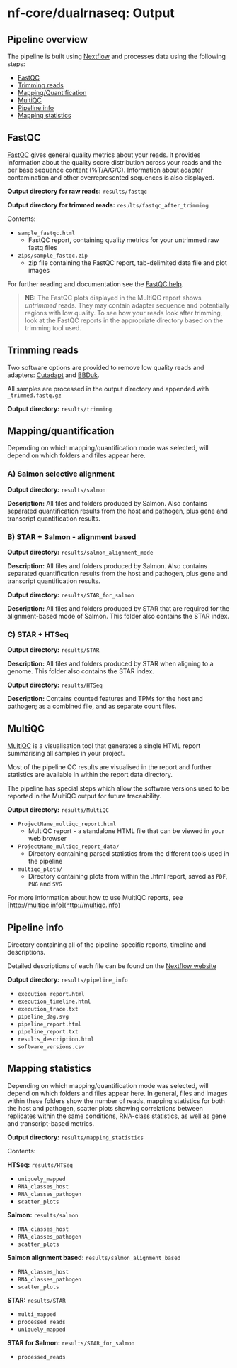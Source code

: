# nf-core/dualrnaseq: Output

## Pipeline overview

The pipeline is built using [Nextflow](https://www.nextflow.io/) and processes data using the following steps:

* [FastQC](#fastqc)
* [Trimming reads](#trimming-reads)
* [Mapping/Quantification](#mappingquantification)
* [MultiQC](#multiqc)
* [Pipeline info](#pipeline-info)
* [Mapping statistics](#mapping-statistics)

## FastQC

[FastQC](http://www.bioinformatics.babraham.ac.uk/projects/fastqc/) gives general quality metrics about your reads.
It provides information about the quality score distribution across your reads and the per base sequence content (%T/A/G/C).
Information about adapter contamination and other overrepresented sequences is also displayed.

**Output directory for raw reads:** `results/fastqc`

**Output directory for trimmed reads:** `results/fastqc_after_trimming`

Contents:

* `sample_fastqc.html`
  * FastQC report, containing quality metrics for your untrimmed raw fastq files
* `zips/sample_fastqc.zip`
  * zip file containing the FastQC report, tab-delimited data file and plot images

For further reading and documentation see the [FastQC help](http://www.bioinformatics.babraham.ac.uk/projects/fastqc/Help/).

> **NB:** The FastQC plots displayed in the MultiQC report shows _untrimmed_ reads. They may contain adapter sequence and potentially regions with low quality. To see how your reads look after trimming, look at the FastQC reports in the appropriate directory based on the trimming tool used.

## Trimming reads

Two software options are provided to remove low quality reads and adapters: [Cutadapt](https://cutadapt.readthedocs.io/en/stable/) and [BBDuk](https://jgi.doe.gov/data-and-tools/bbtools/bb-tools-user-guide/bbduk-guide/).

All samples are processed in the output directory and appended with `_trimmed.fastq.gz`

**Output directory:** `results/trimming`

## Mapping/quantification

Depending on which mapping/quantification mode was selected, will depend on which folders and files appear here.

### A) Salmon selective alignment

**Output directory:** `results/salmon`

**Description:** All files and folders produced by Salmon. Also contains separated quantification results from the host and pathogen,
plus gene and transcript quantification results.

### B) STAR + Salmon - alignment based

**Output directory:** `results/salmon_alignment_mode`

**Description:** All files and folders produced by Salmon. Also contains separated quantification results from the host and pathogen,
plus gene and transcript quantification results.

**Output directory:** `results/STAR_for_salmon`

**Description:** All files and folders produced by STAR that are required for the alignment-based mode of Salmon. This folder also contains the STAR index.

### C) STAR + HTSeq

**Output directory:** `results/STAR`

**Description:** All files and folders produced by STAR when aligning to a genome. This folder also contains the STAR index.

**Output directory:** `results/HTSeq`

**Description:** Contains counted features and TPMs for the host and pathogen; as a combined file, and as separate count files.

## MultiQC

[MultiQC](http://multiqc.info) is a visualisation tool that generates a single HTML report summarising all samples in your project.

Most of the pipeline QC results are visualised in the report and further statistics are available in within the report data directory.

The pipeline has special steps which allow the software versions used to be reported in the MultiQC output for future traceability.

**Output directory:** `results/MultiQC`

* `ProjectName_multiqc_report.html`
  * MultiQC report - a standalone HTML file that can be viewed in your web browser
* `ProjectName_multiqc_report_data/`
  * Directory containing parsed statistics from the different tools used in the pipeline
* `multiqc_plots/`
  * Directory containing plots from within the .html report, saved as `PDF`, `PNG` and `SVG`

For more information about how to use MultiQC reports, see [http://multiqc.info](http://multiqc.info)

## Pipeline info

Directory containing all of the pipeline-specific reports, timeline and descriptions.

Detailed descriptions of each file can be found on the [Nextflow website](https://www.nextflow.io/docs/latest/tracing.html)

**Output directory:** `results/pipeline_info`

* `execution_report.html`
* `execution_timeline.html`
* `execution_trace.txt`
* `pipeline_dag.svg`
* `pipeline_report.html`
* `pipeline_report.txt`
* `results_description.html`
* `software_versions.csv`

## Mapping statistics

Depending on which mapping/quantification mode was selected, will depend on which folders and files appear here.
In general, files and images within these folders show the number of reads, mapping statistics for both the host and pathogen,
scatter plots showing correlations between replicates within the same conditions, RNA-class statistics, as well as gene and transcript-based metrics.

**Output directory:** `results/mapping_statistics`

Contents:

**HTSeq:** `results/HTSeq`

* `uniquely_mapped`
* `RNA_classes_host`
* `RNA_classes_pathogen`
* `scatter_plots`

**Salmon:** `results/salmon`

* `RNA_classes_host`
* `RNA_classes_pathogen`
* `scatter_plots`

 **Salmon alignment based:** `results/salmon_alignment_based`

* `RNA_classes_host`
* `RNA_classes_pathogen`
* `scatter_plots`

 **STAR:** `results/STAR`

* `multi_mapped`
* `processed_reads`
* `uniquely_mapped`

**STAR for Salmon:** `results/STAR_for_salmon`

* `processed_reads`
